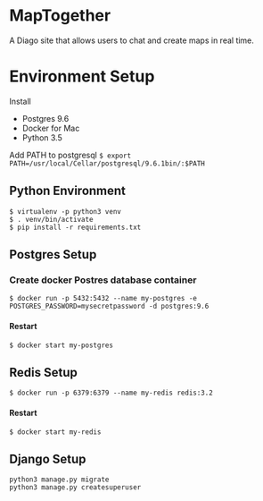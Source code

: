 # MapTogether
A Diago site that allows users to chat and create maps in real time.

# Environment Setup
Install 

* Postgres 9.6
* Docker for Mac
* Python 3.5

Add PATH to postgresql
`$ export PATH=/usr/local/Cellar/postgresql/9.6.1bin/:$PATH`

## Python Environment
```
$ virtualenv -p python3 venv
$ . venv/bin/activate
$ pip install -r requirements.txt
```

## Postgres Setup

### Create docker Postres database container
```
$ docker run -p 5432:5432 --name my-postgres -e POSTGRES_PASSWORD=mysecretpassword -d postgres:9.6
```

#### Restart 

```
$ docker start my-postgres
```

## Redis Setup
```
$ docker run -p 6379:6379 --name my-redis redis:3.2
```

#### Restart 

```
$ docker start my-redis
```

## Django Setup

```
python3 manage.py migrate
python3 manage.py createsuperuser
```

